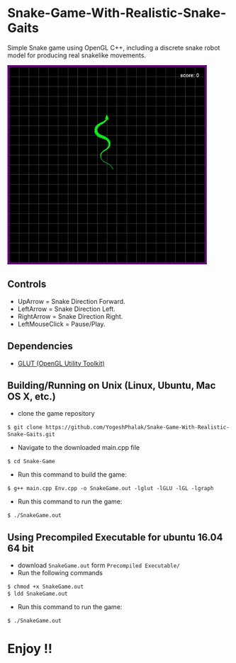 # Snake-Game-With-Realistic-Snake-Gaits

Simple Snake game using OpenGL C++, including a discrete snake robot model for producing real snakelike movements.

<img src="Media/SnakeGame.gif" height = "450" />

## Controls

- UpArrow = Snake Direction Forward.
- LeftArrow = Snake Direction Left.
- RightArrow = Snake Direction Right.
- LeftMouseClick = Pause/Play.

## Dependencies

- [GLUT (OpenGL Utility Toolkit)](http://www.codebind.com/linux-tutorials/install-opengl-ubuntu-linux/)

## Building/Running on Unix (Linux, Ubuntu, Mac OS X, etc.)

- clone the game repository

```
$ git clone https://github.com/YogeshPhalak/Snake-Game-With-Realistic-Snake-Gaits.git
```

- Navigate to the downloaded main.cpp file

```
$ cd Snake-Game
```

- Run this command to build the game:

```
$ g++ main.cpp Env.cpp -o SnakeGame.out -lglut -lGLU -lGL -lgraph
```

- Run this command to run the game:

```
$ ./SnakeGame.out
```

## Using Precompiled Executable for ubuntu 16.04 64 bit

- download ```SnakeGame.out``` form ```Precompiled Executable/```
- Run the following commands

```
$ chmod +x SnakeGame.out
$ ldd SnakeGame.out
```

- Run this command to run the game:

```
$ ./SnakeGame.out
```

# Enjoy !!
